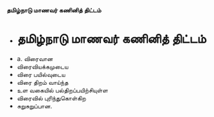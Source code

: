 **தமிழ்நாடு மாணவர் கணினித் திட்டம்**
- # தமிழ்நாடு மாணவர் கணினித் திட்டம்
- a. விரைவான
- விரைவியக்கமுடைய
- விரை பயில்வுடைய
- விரை திறம் வாய்ந்த
- உள வகையில் பல்திறப்பயிற்சியுள்ள
- விரைவில் புரிந்துகொள்கிற
- சுறுசுறுப்பான.

